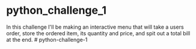 # python_challenge_1
In this challenge I'll be making an interactive menu that will take a users
order, store the ordered item, its quantity and price, and spit out a total bill
at the end. # python-challenge-1

